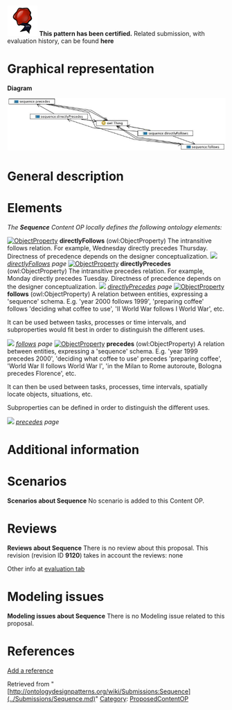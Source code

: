 [![](../images/thumb/b/b5/Certified.png/70px-Certified.png)](../Image/Certified.png.md "Certified.png") __This pattern has been certified.__
Related submission, with evaluation history, can be found __here__





#  Graphical representation


__Diagram__




[![Image:Sequence.png](../images/b/b2/Sequence.png)](../Image/Sequence.png.md "Image:Sequence.png")




#  General description


  




#  Elements


_The __Sequence__ Content OP locally defines the following ontology elements:_



[![ObjectProperty](../../../../images/thumb/c/c3/ObjectProperty.gif/20px-ObjectProperty.gif)](../Image/ObjectProperty.gif.md "ObjectProperty") __directlyFollows__ (owl:ObjectProperty) The intransitive follows relation. For example, Wednesday directly precedes Thursday. Directness of precedence depends on the designer conceptualization. 
 [![](../../../../images/thumb/8/87/ArrowRight.gif/11px-ArrowRight.gif)](../Image/ArrowRight.gif.md "ArrowRight.gif") _[directlyFollows](../Submissions/Sequence/directlyFollows.md "Submissions:Sequence/directlyFollows") page_
[![ObjectProperty](../../../../images/thumb/c/c3/ObjectProperty.gif/20px-ObjectProperty.gif)](../Image/ObjectProperty.gif.md "ObjectProperty") __directlyPrecedes__ (owl:ObjectProperty) The intransitive precedes relation. For example, Monday directly precedes Tuesday. Directness of precedence depends on the designer conceptualization. 
 [![](../../../../images/thumb/8/87/ArrowRight.gif/11px-ArrowRight.gif)](../Image/ArrowRight.gif.md "ArrowRight.gif") _[directlyPrecedes](../Submissions/Sequence/directlyPrecedes.md "Submissions:Sequence/directlyPrecedes") page_
[![ObjectProperty](../../../../images/thumb/c/c3/ObjectProperty.gif/20px-ObjectProperty.gif)](../Image/ObjectProperty.gif.md "ObjectProperty") __follows__ (owl:ObjectProperty) A relation between entities, expressing a 'sequence' schema. 
E.g. 'year 2000 follows 1999', 'preparing coffee' follows 'deciding what coffee to use', 'II World War follows I World War', etc. 


It can be used between tasks, processes or time intervals, and subproperties would fit best in order to distinguish the different uses. 



 [![](../../../../images/thumb/8/87/ArrowRight.gif/11px-ArrowRight.gif)](../Image/ArrowRight.gif.md "ArrowRight.gif") _[follows](../Submissions/Sequence/follows.md "Submissions:Sequence/follows") page_
[![ObjectProperty](../../../../images/thumb/c/c3/ObjectProperty.gif/20px-ObjectProperty.gif)](../Image/ObjectProperty.gif.md "ObjectProperty") __precedes__ (owl:ObjectProperty) A relation between entities, expressing a 'sequence' schema. 
E.g. 'year 1999 precedes 2000', 'deciding what coffee to use' precedes 'preparing coffee', 'World War II follows World War I', 'in the Milan to Rome autoroute, Bologna precedes Florence', etc.


It can then be used between tasks, processes, time intervals, spatially locate objects, situations, etc. 


Subproperties can be defined in order to distinguish the different uses. 



 [![](../../../../images/thumb/8/87/ArrowRight.gif/11px-ArrowRight.gif)](../Image/ArrowRight.gif.md "ArrowRight.gif") _[precedes](../Submissions/Sequence/precedes.md "Submissions:Sequence/precedes") page_
#  Additional information


#  Scenarios



__Scenarios about Sequence__
No scenario is added to this Content OP.




#  Reviews



__Reviews about Sequence__
There is no review about this proposal.
This revision (revision ID __9120__) takes in account the reviews: none


Other info at [evaluation tab](http://ontologydesignpatterns.org/wiki/index.php?title=Submissions:Sequence&action=evaluation "http://ontologydesignpatterns.org/wiki/index.php?title=Submissions:Sequence&action=evaluation")




  




#  Modeling issues



__Modeling issues about Sequence__
There is no Modeling issue related to this proposal.




  




#  References


[Add a reference](index.php@title=Odp%253AAdd_reference&subject=../Submissions/Sequence.md "http://ontologydesignpatterns.org/wiki/index.php?title=Odp:Add_reference&subject=Submissions%3ASequence")


  






Retrieved from "[http://ontologydesignpatterns.org/wiki/Submissions:Sequence](../Submissions/Sequence.md)"
 [Category](http://ontologydesignpatterns.org/wiki/Special:Categories "Special:Categories"): [ProposedContentOP](../Category/ProposedContentOP.md "Category:ProposedContentOP")